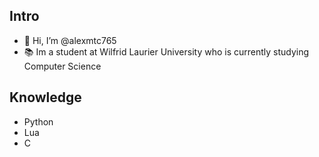 ## Intro
- 👋 Hi, I’m @alexmtc765
- 📚 Im a student at Wilfrid Laurier University who is currently studying Computer Science

## Knowledge
- Python
- Lua
- C

<!---
alexmtc765/alexmtc765 is a ✨ special ✨ repository because its `README.md` (this file) appears on your GitHub profile.
You can click the Preview link to take a look at your changes.
--->
